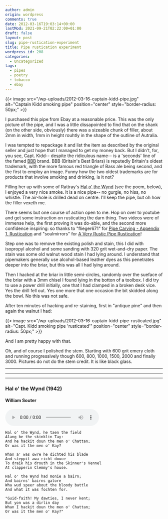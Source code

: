 ```yaml
---
author: admin
origin: wordpress
comments: true
date: 2012-03-16T19:03:14+00:00
lastMod: 2021-09-21T02:22:00+01:00
draft: false
layout: post
slug: pipe-rustication-experiment
title: Pipe rustication experiment
wordpress_id: 208
categories:
  - Uncategorized
tags:
  - pipes
  - poetry
  - tobacco
  - ebay
---
```


{{< image src="/wp-uploads/2012-03-16-captain-kidd-pipe.jpg" alt="Captain Kidd smoking pipe" position="center" style="border-radius: 50px;" >}}

I purchased this pipe from Ebay at a reasonable price. This was the only picture of the pipe, and I was a little dissapointed to find that on the shank (on the other side, obviously) there was a sizeable chunk of filler, about 2mm in width, 1mm in height rouhtly in the shape of the outline of Autralia.

I was tempted to repackage it and list the item as described by the original seller and just hope that I managed to get my money back. But I didn't, for, you see, Capt. Kidd-- despite the ridiculous name-- is a 'seconds' line of the famed [BBB](http://pipedia.org/index.php?title=BBB) brand. BBB (Britain's Best Briars) is reputedly Britain's oldest trademark, with the more famous red triangle of Bass ale being second, and the first to employ an image. Funny how the two oldest trademarks are for products that involve smoking and drinking, is it not?

Filling her up with some of Rattray's [Hal o' the Wynd](http://tobaccoreviews.com/blend_detail.cfm?ALPHA=H&TID=954) (see the poem, below), I enjoyed a very nice smoke. It is a nice pipe-- no gurgle, no hiss, no whistle. The air-hole is drilled dead on centre. I'll keep the pipe, but oh how the filler vexeth me.

There seems but one course of action open to me. Hop on over to youtube and get some instruction on rusticating the darn thing. Two videos were of immense help, the first proving it was do-able, and the second more confidence inspiring: so thanks to "flieger671" for [Pipe Carving - Appendix 1, Rustication](http://www.youtube.com/watch?v=mtd3laeISuc) and "soulmirrors" for [A Very Rustic Pipe Rustication](http://www.youtube.com/watch?v=V0VQYTczlj4&lc)!

Step one was to remove the existing polish and stain, this I did with isopropyl alcohol and some sanding with 320 grit wet-and-dry paper. The stain was some old walnut wood stain I had lying around. I understand that pipemakers generally use alcohol-based leather dyes as this penetrates deeper into the briar, but this was all I had lying around.

Then I hacked at the briar in little semi-circles, randomly over the sueface of the briar with a 3mm chisel I found lying in the botton of a toolbox. I did try to use a power drill initially, one that I had clamped in a broken desk vice. Yes the drill fell out. Yes one more that one occasion the bit skidded along the bowl. No this was not safe.

After ten minutes of hacking and re-staining, first in "antique pine" and then again the walnut I had:

{{< image src="/wp-uploads/2012-03-16-captain-kidd-pipe-rusticated.jpg" alt="Capt. Kidd smoking pipe 'rusticated'" position="center" style="border-radius: 50px;" >}}


And I am pretty happy with that.

Oh, and of course I polished the stem. Starting with 600 grit emery cloth and running progressively though 600, 800, 1000, 1500, 2000 and finally 3000. Pictures do not do the stem credit. It is like black glass.

-----
-----
-----

### Hal o' the Wynd (1942)
#### William Souter
<audio controls>
  <source src="/wp-uploads/hal-o-the-wynd.mp3" type="audio/mpeg">
Your browser does not support the audio element.
</audio>

```poetry
Hal o' the Wynd, he taen the field
Alang be the skinklin Tay:
And he hackit doun the men o' Chattan;
Or was it the men o' Kay?

Whan a' was owre he dichted his blade
And steppit awa richt douce
To draik his drouth in the Skinner's Vennel
At clapperin Clemmy's house.

Hal o' the Wynd had monie a bairn;
And bairns' bairns galore
Wha wud speer about the bloody battle
And what it was fochten for.

"Guid-faith! My dawties, I never kent;
But yon was a dirlin day
Whan I hackit doun the men o' Chattan;
Or was it the men o' Kay?"
```


